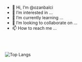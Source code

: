 - 👋 Hi, I’m @ozanbalci
- 👀 I’m interested in ...
- 🌱 I’m currently learning ...
- 💞️ I’m looking to collaborate on ...
- 📫 How to reach me ...

<br><br><br>
![Top Langs](https://github-readme-stats.vercel.app/api/top-langs/?username=JaredForce&layout=compact&langs_count=11)


<!---
ozanbalci/ozanbalci is a ✨ special ✨ repository because its README.md (this file) appears on your GitHub profile.
You can click the Preview link to take a look at your changes.
--->
